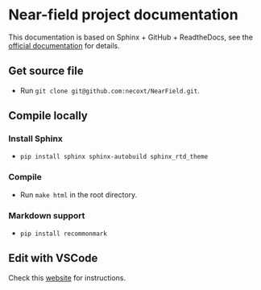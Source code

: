 # Near-field project documentation

This documentation is based on Sphinx + GitHub + ReadtheDocs, see the [official documentation](https://github.com/readthedocs/sphinx_rtd_theme) for details.

## Get source file
* Run `git clone git@github.com:necoxt/NearField.git`.

## Compile locally
### Install Sphinx
* `pip install sphinx sphinx-autobuild sphinx_rtd_theme`
### Compile
* Run `make html` in the root directory.
### Markdown support
* `pip install recommonmark`

## Edit with VSCode
Check this [website](https://docs.restructuredtext.net/index.html) for instructions.